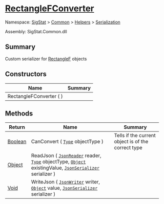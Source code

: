 # [RectangleFConverter](./RectangleFConverter.md)

Namespace: [SigStat]() > [Common](./../../README.md) > [Helpers](./../README.md) > [Serialization](./README.md)

Assembly: SigStat.Common.dll

## Summary
Custom serializer for [RectangleF](https://github.com/hargitomi97/sigstat/blob/master/docs/md/.md) objects

## Constructors

| Name | Summary | 
| --- | --- | 
| RectangleFConverter (  ) |  | 


## Methods

| Return | Name | Summary | 
| --- | --- | --- | 
| [Boolean](https://docs.microsoft.com/en-us/dotnet/api/System.Boolean) | CanConvert ( [`Type`](https://docs.microsoft.com/en-us/dotnet/api/System.Type) objectType ) | Tells if the current object is of the correct type | 
| [Object](https://docs.microsoft.com/en-us/dotnet/api/System.Object) | ReadJson ( [`JsonReader`](./RectangleFConverter.md) reader, [`Type`](https://docs.microsoft.com/en-us/dotnet/api/System.Type) objectType, [`Object`](https://docs.microsoft.com/en-us/dotnet/api/System.Object) existingValue, [`JsonSerializer`](./RectangleFConverter.md) serializer ) |  | 
| [Void](https://docs.microsoft.com/en-us/dotnet/api/System.Void) | WriteJson ( [`JsonWriter`](./RectangleFConverter.md) writer, [`Object`](https://docs.microsoft.com/en-us/dotnet/api/System.Object) value, [`JsonSerializer`](./RectangleFConverter.md) serializer ) |  | 


